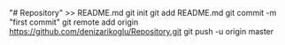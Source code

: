  "# Repository" >> README.md
git init
git add README.md
git commit -m "first commit"
git remote add origin https://github.com/denizarikoglu/Repository.git
git push -u origin master
